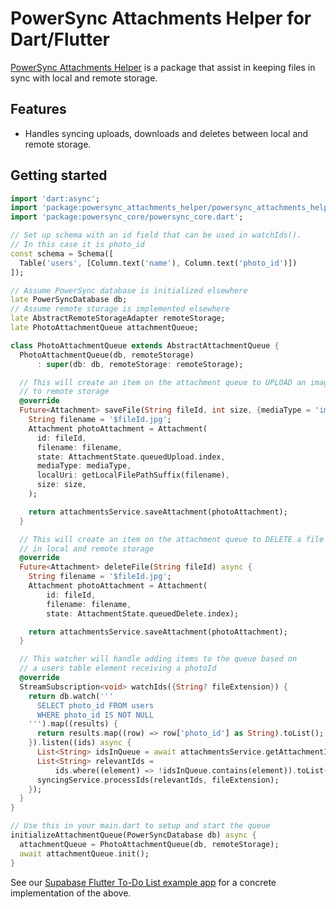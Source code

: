 # PowerSync Attachments Helper for Dart/Flutter

[PowerSync Attachments Helper](https://pub.dev/packages/powersync_attachments_helper) is a package that assist in keeping files in sync with local and remote storage.

## Features

- Handles syncing uploads, downloads and deletes between local and remote storage.

## Getting started

```dart
import 'dart:async';
import 'package:powersync_attachments_helper/powersync_attachments_helper.dart';
import 'package:powersync_core/powersync_core.dart';

// Set up schema with an id field that can be used in watchIds().
// In this case it is photo_id
const schema = Schema([
  Table('users', [Column.text('name'), Column.text('photo_id')])
]);

// Assume PowerSync database is initialized elsewhere
late PowerSyncDatabase db;
// Assume remote storage is implemented elsewhere
late AbstractRemoteStorageAdapter remoteStorage;
late PhotoAttachmentQueue attachmentQueue;

class PhotoAttachmentQueue extends AbstractAttachmentQueue {
  PhotoAttachmentQueue(db, remoteStorage)
      : super(db: db, remoteStorage: remoteStorage);

  // This will create an item on the attachment queue to UPLOAD an image
  // to remote storage
  @override
  Future<Attachment> saveFile(String fileId, int size, {mediaType = 'image/jpeg'}) async {
    String filename = '$fileId.jpg';
    Attachment photoAttachment = Attachment(
      id: fileId,
      filename: filename,
      state: AttachmentState.queuedUpload.index,
      mediaType: mediaType,
      localUri: getLocalFilePathSuffix(filename),
      size: size,
    );

    return attachmentsService.saveAttachment(photoAttachment);
  }

  // This will create an item on the attachment queue to DELETE a file
  // in local and remote storage
  @override
  Future<Attachment> deleteFile(String fileId) async {
    String filename = '$fileId.jpg';
    Attachment photoAttachment = Attachment(
        id: fileId,
        filename: filename,
        state: AttachmentState.queuedDelete.index);

    return attachmentsService.saveAttachment(photoAttachment);
  }

  // This watcher will handle adding items to the queue based on
  // a users table element receiving a photoId
  @override
  StreamSubscription<void> watchIds({String? fileExtension}) {
    return db.watch('''
      SELECT photo_id FROM users
      WHERE photo_id IS NOT NULL
    ''').map((results) {
      return results.map((row) => row['photo_id'] as String).toList();
    }).listen((ids) async {
      List<String> idsInQueue = await attachmentsService.getAttachmentIds();
      List<String> relevantIds =
          ids.where((element) => !idsInQueue.contains(element)).toList();
      syncingService.processIds(relevantIds, fileExtension);
    });
  }
}

// Use this in your main.dart to setup and start the queue
initializeAttachmentQueue(PowerSyncDatabase db) async {
  attachmentQueue = PhotoAttachmentQueue(db, remoteStorage);
  await attachmentQueue.init();
}
```

See our [Supabase Flutter To-Do List example app](../../demos/supabase-todolist/README.md) for a concrete implementation of the above.
